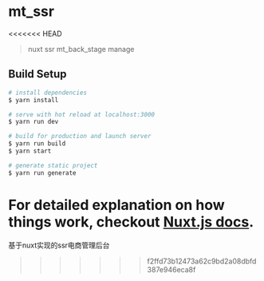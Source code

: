 # mt_ssr
<<<<<<< HEAD

> nuxt ssr mt_back_stage manage

## Build Setup

``` bash
# install dependencies
$ yarn install

# serve with hot reload at localhost:3000
$ yarn run dev

# build for production and launch server
$ yarn run build
$ yarn start

# generate static project
$ yarn run generate
```

For detailed explanation on how things work, checkout [Nuxt.js docs](https://nuxtjs.org).
=======
基于nuxt实现的ssr电商管理后台
>>>>>>> f2ffd73b12473a62c9bd2a08dbfd387e946eca8f
